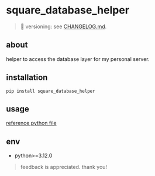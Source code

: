 # square_database_helper

> 📌 versioning: see [CHANGELOG.md](./CHANGELOG.md).

## about

helper to access the database layer for my personal server.

## installation

```shell
pip install square_database_helper
```

## usage

[reference python file](./example.py)

## env

- python>=3.12.0

> feedback is appreciated. thank you!
